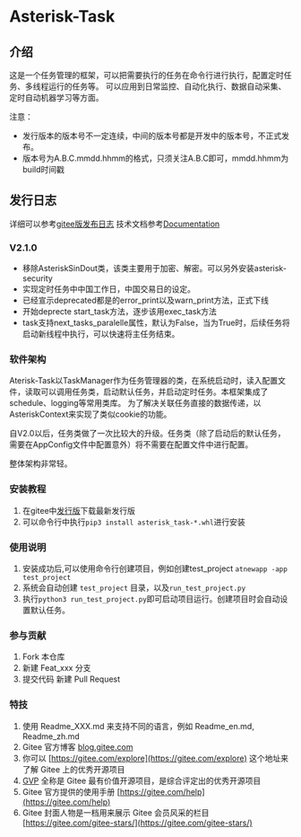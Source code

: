 # Asterisk-Task

## 介绍

这是一个任务管理的框架，可以把需要执行的任务在命令行进行执行，配置定时任务、多线程运行的任务等。
可以应用到日常监控、自动化执行、数据自动采集、定时自动机器学习等方面。

注意：

* 发行版本的版本号不一定连续，中间的版本号都是开发中的版本号，不正式发布。
* 版本号为A.B.C.mmdd.hhmm的格式，只须关注A.B.C即可，mmdd.hhmm为build时间戳

## 发行日志

详细可以参考[gitee版发布日志](https://gitee.com/zhangxin_1/asterisk-task/blob/master/docs/release_log.md)
技术文档参考[Documentation](https://gitee.com/zhangxin_1/asterisk-task/blob/master/docs/documentation.md)

### V2.1.0

* 移除AsteriskSinDout类，该类主要用于加密、解密。可以另外安装asterisk-security
* 实现定时任务中中国工作日，中国交易日的设定。
* 已经宣示deprecated都是的error_print以及warn_print方法，正式下线
* 开始deprecte start_task方法，逐步该用exec_task方法
* task支持next_tasks_paralelle属性，默认为False，当为True时，后续任务将启动新线程中执行，可以快速将主任务结束。

### 软件架构

Aterisk-Task以TaskManager作为任务管理器的类，在系统启动时，读入配置文件，读取可以调用任务类，启动默认任务，并启动定时任务。本框架集成了schedule、logging等常用类库。
为了解决关联任务直接的数据传递，以AsteriskContext来实现了类似cookie的功能。

自V2.0以后，任务类做了一次比较大的升级。任务类（除了启动后的默认任务，需要在AppConfig文件中配置意外）将不需要在配置文件中进行配置。

整体架构非常轻。

### 安装教程

1. 在gitee中[发行版](https://e.gitee.com/zhangxin_1/repos/zhangxin_1/asterisk-task/releases/ "Asteristk-Task 框架发行版")下载最新发行版
2. 可以命令行中执行`pip3 install asterisk_task-*.whl`进行安装

### 使用说明

1. 安装成功后,可以使用命令行创建项目，例如创建test_project `atnewapp -app test_project`
2. 系统会自动创建 `test_project` 目录，以及`run_test_project.py`
3. 执行`python3 run_test_project.py`即可启动项目运行。创建项目时会自动设置默认任务。

### 参与贡献

1. Fork 本仓库
2. 新建 Feat_xxx 分支
3. 提交代码
    新建 Pull Request

### 特技

1. 使用 Readme\_XXX.md 来支持不同的语言，例如 Readme\_en.md, Readme\_zh.md
2. Gitee 官方博客 [blog.gitee.com](https://blog.gitee.com)
3. 你可以 [https://gitee.com/explore](https://gitee.com/explore) 这个地址来了解 Gitee 上的优秀开源项目
4. [GVP](https://gitee.com/gvp) 全称是 Gitee 最有价值开源项目，是综合评定出的优秀开源项目
5. Gitee 官方提供的使用手册 [https://gitee.com/help](https://gitee.com/help)
6. Gitee 封面人物是一档用来展示 Gitee 会员风采的栏目 [https://gitee.com/gitee-stars/](https://gitee.com/gitee-stars/)
